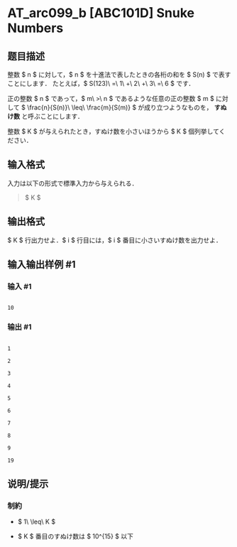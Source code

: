 # AT_arc099_b [ABC101D] Snuke Numbers

## 题目描述

[problemUrl]: https://atcoder.jp/contests/abc101/tasks/arc099_b

整数 $ n $ に対して，$ n $ を十進法で表したときの各桁の和を $ S(n) $ で表すことにします． たとえば，$ S(123)\ =\ 1\ +\ 2\ +\ 3\ =\ 6 $ です．

正の整数 $ n $ であって，$ m\ >\ n $ であるような任意の正の整数 $ m $ に対して $ \frac{n}{S(n)}\ \leq\ \frac{m}{S(m)} $ が成り立つようなものを， **すぬけ数** と呼ぶことにします．

整数 $ K $ が与えられたとき，すぬけ数を小さいほうから $ K $ 個列挙してください．

## 输入格式

入力は以下の形式で標準入力から与えられる．

> $ K $

## 输出格式

$ K $ 行出力せよ．$ i $ 行目には，$ i $ 番目に小さいすぬけ数を出力せよ．

## 输入输出样例 #1

### 输入 #1

```
10
```

### 输出 #1

```
1
2
3
4
5
6
7
8
9
19
```

## 说明/提示

### 制約

- $ 1\ \leq\ K $
- $ K $ 番目のすぬけ数は $ 10^{15} $ 以下